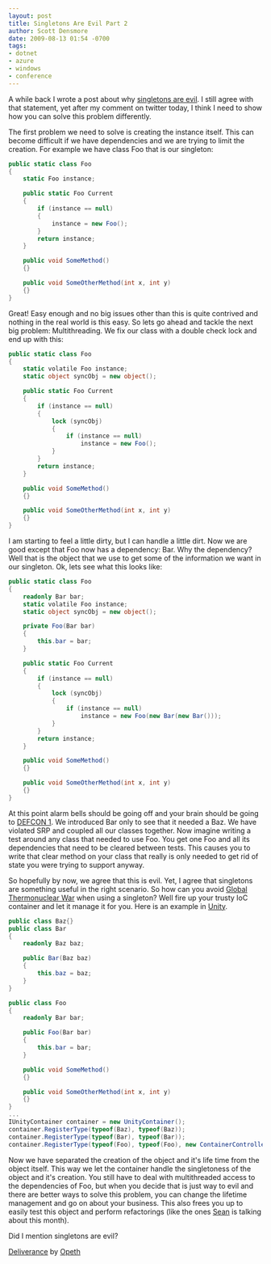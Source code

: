 ```yaml
---
layout: post
title: Singletons Are Evil Part 2
author: Scott Densmore
date: 2009-08-13 01:54 -0700
tags:
- dotnet
- azure
- windows
- conference
---
```


A while back I wrote a post about why [singletons are evil](http://blogs.msdn.com/scottdensmore/archive/2004/05/25/140827.aspx). I still agree with that statement, yet after my comment on twitter today, I think I need to show how you can solve this problem differently.  
  
The first problem we need to solve is creating the instance itself. This can become difficult if we have dependencies and we are trying to limit the creation. For example we have class Foo that is our singleton:

```csharp
public static class Foo
{
    static Foo instance;

    public static Foo Current
    {
        if (instance == null)
        {
            instance = new Foo();
        }
        return instance;
    }

    public void SomeMethod()
    {}

    public void SomeOtherMethod(int x, int y)
    {}
}
```

Great! Easy enough and no big issues other than this is quite contrived and nothing in the real world is this easy. So lets go ahead and tackle the next big problem: Multithreading. We fix our class with a double check lock and end up with this:

```csharp
public static class Foo
{
    static volatile Foo instance;
    static object syncObj = new object();

    public static Foo Current
    {
        if (instance == null)
        {
            lock (syncObj)
            {
                if (instance == null)
                    instance = new Foo();
            }
        }
        return instance;
    }

    public void SomeMethod()
    {}

    public void SomeOtherMethod(int x, int y)
    {}
}
```

I am starting to feel a little dirty, but I can handle a little dirt. Now we are good except that Foo now has a dependency: Bar. Why the dependency? Well that is the object that we use to get some of the information we want in our singleton. Ok, lets see what this looks like:

```csharp
public static class Foo
{
    readonly Bar bar;
    static volatile Foo instance;
    static object syncObj = new object();

    private Foo(Bar bar)
    {
        this.bar = bar;
    }

    public static Foo Current
    {
        if (instance == null)
        {
            lock (syncObj)
            {
                if (instance == null)
                    instance = new Foo(new Bar(new Bar()));
            }
        }
        return instance;
    }

    public void SomeMethod()
    {}

    public void SomeOtherMethod(int x, int y)
    {}
}
```

At this point alarm bells should be going off and your brain should be going to [DEFCON 1](http://en.wikipedia.org/wiki/DEFCON). We introduced Bar only to see that it needed a Baz. We have violated SRP and coupled all our classes together. Now imagine writing a test around any class that needed to use Foo. You get one Foo and all its dependencies that need to be cleared between tests. This causes you to write that clear method on your class that really is only needed to get rid of state you were trying to support anyway.

So hopefully by now, we agree that this is evil. Yet, I agree that singletons are something useful in the right scenario. So how can you avoid [Global Thermonuclear War](http://en.wikipedia.org/wiki/WarGames) when using a singleton? Well fire up your trusty IoC container and let it manage it for you. Here is an example in [Unity](http://msdn.microsoft.com/en-us/library/dd203104.aspx).

```csharp
public class Baz{}
public class Bar
{
    readonly Baz baz;

    public Bar(Baz baz)
    {
        this.baz = baz;
    }
}

public class Foo
{
    readonly Bar bar;

    public Foo(Bar bar)
    {
        this.bar = bar;
    }

    public void SomeMethod()
    {}

    public void SomeOtherMethod(int x, int y)
    {}
}
...
IUnityContainer container = new UnityContainer();
container.RegisterType(typeof(Baz), typeof(Baz));
container.RegisterType(typeof(Bar), typeof(Bar));
container.RegisterType(typeof(Foo), typeof(Foo), new ContainerControlledLifetimeManager());
```

Now we have separated the creation of the object and it's life time from the object itself. This way we let the container handle the singletoness of the object and it's creation. You still have to deal with multithreaded access to the dependencies of Foo, but when you decide that is just way to evil and there are better ways to solve this problem, you can change the lifetime management and go on about your business. This also frees you up to easily test this object and perform refactorings (like the ones [Sean](http://www.lostechies.com/blogs/sean_chambers/) is talking about this month).

Did I mention singletons are evil?

[Deliverance](http://www.last.fm/music/Opeth/_/Deliverance) by [Opeth](http://www.last.fm/music/Opeth)